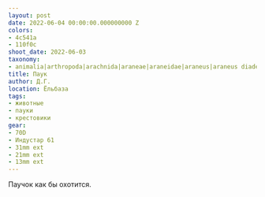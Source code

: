 ```yaml
---
layout: post
date: 2022-06-04 00:00:00.000000000 Z
colors:
- 4c541a
- 110f0c
shoot_date: 2022-06-03
taxonomy:
- animalia|arthropoda|arachnida|araneae|araneidae|araneus|araneus diadematus
title: Паук
author: Д.Г.
location: Ёльбаза
tags:
- животные
- пауки
- крестовики
gear:
- 70D
- Индустар 61
- 31mm ext
- 21mm ext
- 13mm ext
---
```

Паучок как бы охотится.

